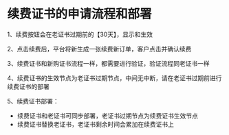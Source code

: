 

# 续费证书的申请流程和部署

1、续费按钮会在老证书过期前的【30天】，显示和生效

2、点击续费后，平台将新生成一张续费新订单，客户点击并确认续费

3、续费证书和新购证书流程一样，都需要进行验证，验证流程同老证书一样

4、续费证书的生效节点为老证书过期节点，中间无中断，请在老证书过期前进行续费证书的部署

5、续费证书部署：

  - 续费证书和老证书可同步部署，老证书过期节点为续费证书生效节点
  - 续费证书替换老证书，老证书剩余时间会累加在续费证书上
